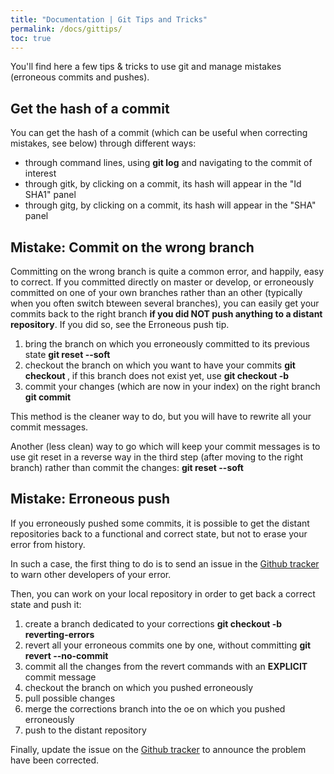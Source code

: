 ```yaml
---
title: "Documentation | Git Tips and Tricks"
permalink: /docs/gittips/
toc: true
---
```


You'll find here a few tips & tricks to use git and manage mistakes (erroneous commits and pushes).

Get the hash of a commit
------------------------

You can get the hash of a commit (which can be useful when correcting mistakes, see below) through different ways:

*   through command lines, using **git log** and navigating to the commit of interest
*   through gitk, by clicking on a commit, its hash will appear in the "Id SHA1" panel
*   through gitg, by clicking on a commit, its hash will appear in the "SHA" panel

Mistake: Commit on the wrong branch
-----------------------------------

Committing on the wrong branch is quite a common error, and happily, easy to correct. If you committed directly on master or develop, or erroneously committed on one of your own branches rather than an other (typically when you often switch bteween several branches), you can easily get your commits back to the right branch **if you did NOT push anything to a distant repository**. If you did so, see the Erroneous push tip.

1.  bring the branch on which you erroneously committed to its previous state **git reset --soft <latest-correct-commit-hash>**
2.  checkout the branch on which you want to have your commits **git checkout <right-branch>**, if this branch does not exist yet, use **git checkout -b <right-branch>**
3.  commit your changes (which are now in your index) on the right branch **git commit**

This method is the cleaner way to do, but you will have to rewrite all your commit messages.

Another (less clean) way to go which will keep your commit messages is to use git reset in a reverse way in the third step (after moving to the right branch) rather than commit the changes: **git reset --soft <latest-commit-hash>**

Mistake: Erroneous push
-----------------------

If you erroneously pushed some commits, it is possible to get the distant repositories back to a functional and correct state, but not to erase your error from history.

In such a case, the first thing to do is to send an issue in the [Github tracker](https://github.com/preesm/preesm/issues) to warn other developers of your error.

Then, you can work on your local repository in order to get back a correct state and push it:

1.  create a branch dedicated to your corrections **git checkout -b reverting-errors**
2.  revert all your erroneous commits one by one, without committing **git revert --no-commit <commit-to-revert-hash>**
3.  commit all the changes from the revert commands with an **EXPLICIT** commit message
4.  checkout the branch on which you pushed erroneously
5.  pull possible changes
6.  merge the corrections branch into the oe on which you pushed erroneously
7.  push to the distant repository

Finally, update the issue on the [Github tracker](https://github.com/preesm/preesm/issues) to announce the problem have been corrected.
